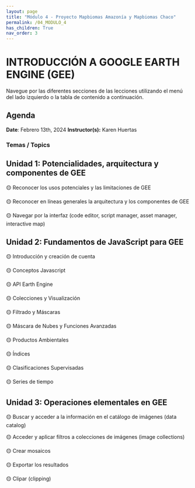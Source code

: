 ```yaml
---
layout: page
title: "Módulo 4 - Proyecto Mapbiomas Amazonía y Mapbiomas Chaco"
permalink: /04_MODULO_4
has_children: True
nav_order: 3
---
```


# INTRODUCCIÓN A GOOGLE EARTH ENGINE (GEE)
Navegue por las diferentes secciones de las lecciones utilizando el menú del lado izquierdo o la tabla de contenido a continuación.

## Agenda
**Date**: Febrero 13th, 2024
**Instructor(s):** Karen Huertas

### Temas / Topics

## Unidad 1: Potencialidades, arquitectura y componentes de GEE

🟡 Reconocer los usos potenciales y las limitaciones de GEE

🟡 Reconocer en líneas generales la arquitectura y los componentes de GEE

🟡 Navegar por la interfaz (code editor, script manager, asset manager, interactive map)


## Unidad 2: Fundamentos de JavaScript para GEE
	
🟡 Introducción y creación de cuenta

🟡 Conceptos Javascript

🟡 API Earth Engine

🟡 Colecciones y Visualización 

🟡 Filtrado y Máscaras

🟡 Máscara de Nubes y Funciones Avanzadas

🟡 Productos Ambientales

🟡 Índices

🟡 Clasificaciones Supervisadas 

🟡 Series de tiempo 


## Unidad 3: Operaciones elementales en GEE 
	
🟡 Buscar y acceder a la información en el catálogo de imágenes (data catalog)

🟡 Acceder y aplicar filtros a colecciones de imágenes (image collections)

🟡 Crear mosaicos

🟡 Exportar los resultados 

🟡 Clipar (clipping)
